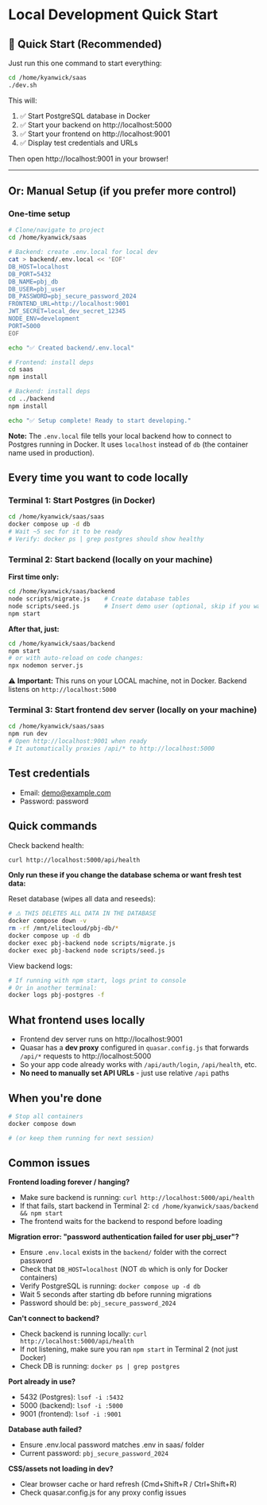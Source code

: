 # Local Development Quick Start

## 🚀 Quick Start (Recommended)

Just run this one command to start everything:

```bash
cd /home/kyanwick/saas
./dev.sh
```

This will:
1. ✅ Start PostgreSQL database in Docker
2. ✅ Start your backend on http://localhost:5000
3. ✅ Start your frontend on http://localhost:9001
4. ✅ Display test credentials and URLs

Then open http://localhost:9001 in your browser!

---

## Or: Manual Setup (if you prefer more control)

### One-time setup

```bash
# Clone/navigate to project
cd /home/kyanwick/saas

# Backend: create .env.local for local dev
cat > backend/.env.local << 'EOF'
DB_HOST=localhost
DB_PORT=5432
DB_NAME=pbj_db
DB_USER=pbj_user
DB_PASSWORD=pbj_secure_password_2024
FRONTEND_URL=http://localhost:9001
JWT_SECRET=local_dev_secret_12345
NODE_ENV=development
PORT=5000
EOF

echo "✅ Created backend/.env.local"

# Frontend: install deps
cd saas
npm install

# Backend: install deps
cd ../backend
npm install

echo "✅ Setup complete! Ready to start developing."
```

**Note:** The `.env.local` file tells your local backend how to connect to Postgres running in Docker. It uses `localhost` instead of `db` (the container name used in production).

## Every time you want to code locally

### Terminal 1: Start Postgres (in Docker)
```bash
cd /home/kyanwick/saas/saas
docker compose up -d db
# Wait ~5 sec for it to be ready
# Verify: docker ps | grep postgres should show healthy
```

### Terminal 2: Start backend (locally on your machine)

**First time only:**
```bash
cd /home/kyanwick/saas/backend
node scripts/migrate.js    # Create database tables
node scripts/seed.js       # Insert demo user (optional, skip if you want to register your own)
npm start
```

**After that, just:**
```bash
cd /home/kyanwick/saas/backend
npm start
# or with auto-reload on code changes:
npx nodemon server.js
```

⚠️ **Important:** This runs on your LOCAL machine, not in Docker. Backend listens on `http://localhost:5000`

### Terminal 3: Start frontend dev server (locally on your machine)
```bash
cd /home/kyanwick/saas/saas
npm run dev
# Open http://localhost:9001 when ready
# It automatically proxies /api/* to http://localhost:5000
```

## Test credentials
- Email: demo@example.com
- Password: password

## Quick commands

Check backend health:
```bash
curl http://localhost:5000/api/health
```

**Only run these if you change the database schema or want fresh test data:**

Reset database (wipes all data and reseeds):
```bash
# ⚠️ THIS DELETES ALL DATA IN THE DATABASE
docker compose down -v
rm -rf /mnt/elitecloud/pbj-db/*
docker compose up -d db
docker exec pbj-backend node scripts/migrate.js
docker exec pbj-backend node scripts/seed.js
```

View backend logs:
```bash
# If running with npm start, logs print to console
# Or in another terminal:
docker logs pbj-postgres -f
```

## What frontend uses locally
- Frontend dev server runs on http://localhost:9001
- Quasar has a **dev proxy** configured in `quasar.config.js` that forwards `/api/*` requests to http://localhost:5000
- So your app code already works with `/api/auth/login`, `/api/health`, etc.
- **No need to manually set API URLs** - just use relative `/api` paths

## When you're done
```bash
# Stop all containers
docker compose down

# (or keep them running for next session)
```

## Common issues

**Frontend loading forever / hanging?**
- Make sure backend is running: `curl http://localhost:5000/api/health`
- If that fails, start backend in Terminal 2: `cd /home/kyanwick/saas/backend && npm start`
- The frontend waits for the backend to respond before loading

**Migration error: "password authentication failed for user pbj_user"?**
- Ensure `.env.local` exists in the `backend/` folder with the correct password
- Check that `DB_HOST=localhost` (NOT `db` which is only for Docker containers)
- Verify PostgreSQL is running: `docker compose up -d db`
- Wait 5 seconds after starting db before running migrations
- Password should be: `pbj_secure_password_2024`

**Can't connect to backend?**
- Check backend is running locally: `curl http://localhost:5000/api/health`
- If not listening, make sure you ran `npm start` in Terminal 2 (not just Docker)
- Check DB is running: `docker ps | grep postgres`

**Port already in use?**
- 5432 (Postgres): `lsof -i :5432`
- 5000 (backend): `lsof -i :5000`
- 9001 (frontend): `lsof -i :9001`

**Database auth failed?**
- Ensure .env.local password matches .env in saas/ folder
- Current password: `pbj_secure_password_2024`

**CSS/assets not loading in dev?**
- Clear browser cache or hard refresh (Cmd+Shift+R / Ctrl+Shift+R)
- Check quasar.config.js for any proxy config issues
